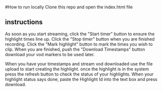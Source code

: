 #How to run locally
Clone this repo and open the index.html file

## instructions
As soon as you start streaming, click the "Start timer" button
to ensure the highlight times line up.
Click the "Stop timer" button when you are finished recording.
Click the "Mark highlight" button to mark the times you wish to
clip.
When you are finished, push the "Download Timestamps" button
download your vod markers to be used later.

When you have your timestamps and stream vod downloaded use the file upload to start creating the highlight.
once the highlight is in the system press the refresh button to check the status of your highlights.
When your highlight status says done, paste the Highlight Id into the text box and press download.
